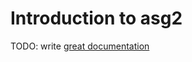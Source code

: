 # Introduction to asg2

TODO: write [great documentation](http://jacobian.org/writing/what-to-write/)
